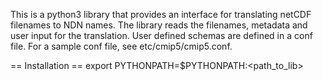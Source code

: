 This is a python3 library that provides an interface for translating netCDF
filenames to NDN names. The library reads the filenames, metadata and user
input for the translation. User defined schemas are defined in a conf file.
For a sample conf file, see etc/cmip5/cmip5.conf.

== Installation ==
export PYTHONPATH=$PYTHONPATH:<path_to_lib>
